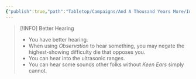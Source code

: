 ```yaml
---
{"publish":true,"path":"Tabletop/Campaigns/And A Thousand Years More/Inventory/Gifts/Keen Ears.md","permalink":"/tabletop/campaigns/and-a-thousand-years-more/inventory/gifts/keen-ears/","title":"Keen Ears"}
---
```



> [!INFO] Better Hearing
> - You have better hearing.
> - When using *Observation* to hear something, you may negate the highest-showing difficulty die that opposes you.
> - You can hear into the ultrasonic ranges.
> - You can hear some sounds other folks without *Keen Ears* simply cannot.
